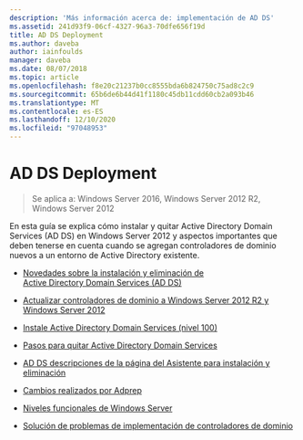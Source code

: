 ```yaml
---
description: 'Más información acerca de: implementación de AD DS'
ms.assetid: 241d93f9-06cf-4327-96a3-70dfe656f19d
title: AD DS Deployment
ms.author: daveba
author: iainfoulds
manager: daveba
ms.date: 08/07/2018
ms.topic: article
ms.openlocfilehash: f8e20c21237b0cc8555bda6b824750c75ad8c2c9
ms.sourcegitcommit: 65b6de6b44d41f1180c45db11cdd60cb2a093b46
ms.translationtype: MT
ms.contentlocale: es-ES
ms.lasthandoff: 12/10/2020
ms.locfileid: "97048953"
---
```

# <a name="ad-ds-deployment"></a>AD DS Deployment

>Se aplica a: Windows Server 2016, Windows Server 2012 R2, Windows Server 2012

En esta guía se explica cómo instalar y quitar Active Directory Domain Services (AD DS) en Windows Server 2012 y aspectos importantes que deben tenerse en cuenta cuando se agregan controladores de dominio nuevos a un entorno de Active Directory existente.

- [Novedades sobre la instalación y eliminación de Active Directory Domain Services (AD DS)](../../ad-ds/deploy/What-s-New-in-Active-Directory-Domain-Services-Installation-and-Removal.md)

- [Actualizar controladores de dominio a Windows Server 2012 R2 y Windows Server 2012](../../ad-ds/deploy/Upgrade-Domain-Controllers-to-Windows-Server-2012-R2-and-Windows-Server-2012.md)

- [Instale Active Directory Domain Services &#40;nivel 100&#41;](../../ad-ds/deploy/Install-Active-Directory-Domain-Services--Level-100-.md)

- [Pasos para quitar Active Directory Domain Services](assetId:///99b97af0-aa7e-41ed-8c81-4eee6c03eb4c)

- [AD DS descripciones de la página del Asistente para instalación y eliminación](../../ad-ds/deploy/AD-DS-Installation-and-Removal-Wizard-Page-Descriptions.md)

- [Cambios realizados por Adprep](../../ad-ds/deploy/adprep/Changes-Made-by-Adprep.md)

- [Niveles funcionales de Windows Server](../../ad-ds/active-directory-functional-levels.md)

- [Solución de problemas de implementación de controladores de dominio](../../ad-ds/deploy/Troubleshooting-Domain-Controller-Deployment.md)
